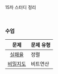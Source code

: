 15차 스터디 정리

<br />

### 수업
|문제|문제 유형|
|:--:|:-------|
|[실패율](https://programmers.co.kr/learn/courses/30/lessons/42889)|정렬|
|[비밀지도](https://programmers.co.kr/learn/courses/30/lessons/17681)|비트연산|
